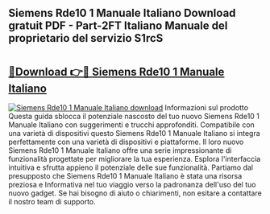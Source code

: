 ## Siemens Rde10 1 Manuale Italiano Download gratuit PDF - Part-2FT Italiano Manuale del proprietario del servizio S1rcS

# <h2><a href="http://dfgjlw.blite.top/?on=Siemens+Rde10+1+Manuale+Italiano">🔗Download 👉🔴 Siemens Rde10 1 Manuale Italiano</a></h2>

[![Siemens Rde10 1 Manuale Italiano download](https://i.imgur.com/lujVjoI.png)](http://dfgjlw.blite.top/?on=Siemens+Rde10+1+Manuale+Italiano)
Informazioni sul prodotto Questa guida sblocca il potenziale nascosto del tuo nuovo Siemens Rde10 1 Manuale Italiano con suggerimenti e trucchi approfonditi. Compatibile con una varietà di dispositivi questo Siemens Rde10 1 Manuale Italiano si integra perfettamente con una varietà di dispositivi e piattaforme. Il loro nuovo Siemens Rde10 1 Manuale Italiano offre una serie impressionante di funzionalità progettate per migliorare la tua esperienza. Esplora l'interfaccia intuitiva e sfrutta appieno il potenziale delle sue funzionalità. Partiamo dal presupposto che Siemens Rde10 1 Manuale Italiano è stata una risorsa preziosa e Informativa nel tuo viaggio verso la padronanza dell'uso del tuo nuovo gadget. Se hai bisogno di aiuto o chiarimenti, non esitare a contattare il nostro team di supporto.
